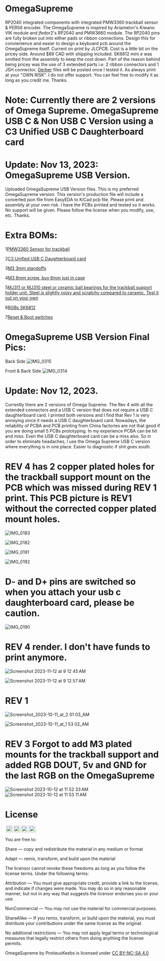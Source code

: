 # OmegaSupreme
RP2040 integrated components with integrated PMW3360 trackball sensor &amp; PER56 encoder. The OmegaSupreme is inspired by Ariamelon's Kiwano VIK module and jfedor2's RP2040 and PMW3660 module. The RP2040 pins are fully broken out into either pads or ribbon connections. Design this for convienience and easier to design a keyboard pcb around the OmegaSupreme itself.
Current on print by JLCPCB. Cost is a little bit on the pricey side. Around $89 CAD with shipping included. SK6812 mini e was omitted from the assembly to keep the cost down.  Part of the reason behind being pricey was the use of 3 extended parts i.e. 2 ribbon connectors and 1 JSH connector.  [Gerber](https://github.com/protieusz/OmegaSupreme/tree/main/OmegaSupremeRev4) files will be posted once I tested it. As always print at your "OWN RISK".  I do not offer support. You can feel free to modify it as long as you credit me. Thanks.

# Note: Currently there are 2 versions of Omega Supreme. OmegaSupreme USB C & Non USB C Version using a C3 Unified USB C Daughterboard card

# Update: Nov 13, 2023: OmegaSupreme USB Version.
Uploaded OmegaSupreme USB Version files. This is my preferred OmegaSupreme version. This version's production file will include a converted json file from EasyEDA to KiCad pcb file.  Please print and assembly at your own risk. I have the PCBs printed and tested so it works. No support will be given. Please follow the license when you modify, use, etc. Thanks.

# Extra BOMs:

1[PMW3360 Sensor for trackball](https://www.aliexpress.com/item/1005005355003386.html?spm=a2g0o.order_list.order_list_main.23.31a51802RLpcrc)

2[C3 Unified USB C Daughterboard card](https://42keebs.eu/shop/parts/unified-daughterboard-c3-c4/?attribute_version=C3)

3[M3 3mm standoffs](https://www.aliexpress.com/item/1005004127890102.html?spm=a2g0o.order_list.order_list_main.60.31a51802RLpcrc)

4[M3 8mm screw, buy 6mm just in case](https://www.aliexpress.com/item/1005003733948224.html?spm=a2g0o.order_list.order_list_main.41.31a51802RLpcrc)

5[MJ311 or MJ310 steel or ceramic ball bearings for the trackball support holder unit. Steel is slightly noisy and scratchy compared to ceramic. Test it out on your own](https://www.aliexpress.com/item/1005005334424631.html?spm=a2g0o.order_list.order_list_main.66.31a51802RLpcrc)

6[RGBs SK6812](https://www.aliexpress.com/item/1005003636607308.html?spm=a2g0o.order_list.order_list_main.5.31a51802RLpcrc)

7[Reset & Boot switches](https://www.aliexpress.com/item/4001317902663.html?spm=a2g0o.order_list.order_list_main.240.31a51802RLpcrc)

# OmegaSupreme USB Version Final Pics:

Back Side
![IMG_0315](https://github.com/protieusz/OmegaSupreme/assets/118025702/6a4732ec-f716-4b29-b402-3ed3624cf6a6)

Front & Back Side
![IMG_0314](https://github.com/protieusz/OmegaSupreme/assets/118025702/0b37fde8-24fb-47a5-8771-490657f145b7)

# Update: Nov 12, 2023. 
Currently there are 2 versions of Omega Supreme. The Rev 4 with all the extended connectors and a USB C version that does not require a USB C daughterboard card. I printed both versions and I find that Rev 1 is very annoying since it needs a USB C daughterboard card.  Nowadays, the reliability of PCBA and PCB printing from China factories are not that good if you are doing small 5 PCBs prototyping.  In my experience PCBA can be hit and miss.  Even the USB C daughterboard card can be a miss also.  So in order to eliminate headaches, I use the Omega Supreme USB C version where everything is in one place. Easier to diagnostic if shit goes south.

# REV 4 has 2 copper plated holes for the trackball support mount on the PCB which was missed during REV 1 print.  This PCB picture is REV1 without the corrected copper plated mount holes.

![IMG_0183](https://github.com/protieusz/OmegaSupreme/assets/118025702/997ba5ab-78ea-4e53-a9d4-407494ee46b1)

![IMG_0182](https://github.com/protieusz/OmegaSupreme/assets/118025702/03d9b50e-256e-4b01-878c-b4d6c3d58da9)

![IMG_0191](https://github.com/protieusz/OmegaSupreme/assets/118025702/f333bb38-0cb5-41f5-b209-4b4d953910af)

![IMG_0192](https://github.com/protieusz/OmegaSupreme/assets/118025702/d9a2a37a-a12e-4871-9467-40836265af1f)


# D- and D+ pins are switched so when you attach your usb c daughterboard card, please be caution.

![IMG_0190](https://github.com/protieusz/OmegaSupreme/assets/118025702/96943a52-82a4-4b0c-ab9f-b3ada77fea8c)



# REV 4 render. I don't have funds to print anymore.

![Screenshot 2023-11-12 at 9 12 45 AM](https://github.com/protieusz/OmegaSupreme/assets/118025702/21dfda4e-f5e1-4ab0-b2c0-a94e89a5aad7)

![Screenshot 2023-11-12 at 9 12 57 AM](https://github.com/protieusz/OmegaSupreme/assets/118025702/ae3edb7b-2735-49e8-b767-62c7dba4001c)


# REV 1
![Screenshot_2023-10-11_at_2 01 03_AM](https://github.com/protieusz/OmegaSupreme/assets/118025702/cf3687f4-d5f7-4fb6-9766-32e13981567a)

![Screenshot_2023-10-11_at_1 53 02_AM](https://github.com/protieusz/OmegaSupreme/assets/118025702/fe26ab19-ed4b-4c0f-b58e-1c2aebdde11c)

# REV 3 Forgot to add M3 plated mounts for the trackball support and added RGB DOUT, 5v and GND for the last RGB on the OmegaSupreme

![Screenshot 2023-10-12 at 11 52 33 AM](https://github.com/protieusz/OmegaSupreme/assets/118025702/95dcc4fa-4cf6-428d-a9e4-a9afe95ae956)
![Screenshot 2023-10-12 at 11 53 11 AM](https://github.com/protieusz/OmegaSupreme/assets/118025702/87e0a188-bfa7-4783-a7fc-dd2c92fd397f)
















# License

<img style="height:22px!important;margin-left:3px;vertical-align:text-bottom;" src="https://mirrors.creativecommons.org/presskit/icons/cc.svg?ref=chooser-v1"><img style="height:22px!important;margin-left:3px;vertical-align:text-bottom;" src="https://mirrors.creativecommons.org/presskit/icons/by.svg?ref=chooser-v1"><img style="height:22px!important;margin-left:3px;vertical-align:text-bottom;" src="https://mirrors.creativecommons.org/presskit/icons/nc.svg?ref=chooser-v1"><img style="height:22px!important;margin-left:3px;vertical-align:text-bottom;" src="https://mirrors.creativecommons.org/presskit/icons/sa.svg?ref=chooser-v1"></a></p>

You are free to:

Share — copy and redistribute the material in any medium or format

Adapt — remix, transform, and build upon the material

The licensor cannot revoke these freedoms as long as you follow the license terms.
Under the following terms:

Attribution — You must give appropriate credit, provide a link to the license, and indicate if changes were made. You may do so in any reasonable manner, but not in any way that suggests the licensor endorses you or your use.

NonCommercial — You may not use the material for commercial purposes.

ShareAlike — If you remix, transform, or build upon the material, you must distribute your contributions under the same license as the original.

No additional restrictions — You may not apply legal terms or technological measures that legally restrict others from doing anything the license permits.

OmegaSupreme by ProtieusKeebs is licensed under [CC BY-NC-SA 4.0](https://creativecommons.org/licenses/by-nc-sa/4.0/?ref=chooser-v1)

